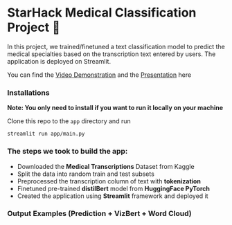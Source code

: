 # StarHack Medical Classification Project 💉
In this project, we trained/finetuned a text classification model to predict the medical specialties based on the transcription text entered by users. The application is deployed on Streamlit. 

You can find the [Video Demonstration]() and the [Presentation]() here

### Installations 
**Note: You only need to install if you want to run it locally on your machine**

Clone this repo to the ```app``` directory and run 
```
streamlit run app/main.py
```

### The steps we took to build the app:
* Downloaded the **Medical Transcriptions** Dataset from Kaggle
* Split the data into random train and test subsets
* Preprocessed the transcription column of text with **tokenization**
* Finetuned pre-trained **distilBert** model from **HuggingFace PyTorch**
* Created the application using **Streamlit** framework and deployed it 


### Output Examples (Prediction + VizBert + Word Cloud)
